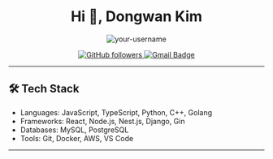 <h1 align="center">Hi 👋, Dongwan Kim</h1>

<p align="center">
  <img src="https://komarev.com/ghpvc/?username=KimDwDev&label=Profile%20views&color=0e75b6&style=flat" alt="your-username" />
</p>

<p align="center">
  <a href="https://github.com/KimDwDev">
    <img src="https://img.shields.io/github/followers/KimDwDev?label=Follow&style=social" alt="GitHub followers">
  </a>
  <a href="dongwan123456789@email.com">
    <img src="https://img.shields.io/badge/Email-D14836?style=flat&logo=gmail&logoColor=white" alt="Gmail Badge"/>
  </a>
</p>

---

<h2>🛠 Tech Stack</h2>
<ul>
  <li>Languages: JavaScript, TypeScript, Python, C++, Golang</li>
  <li>Frameworks: React, Node.js, Nest.js, Django, Gin</li>
  <li>Databases: MySQL, PostgreSQL</li>
  <li>Tools: Git, Docker, AWS, VS Code</li>
</ul>

---
